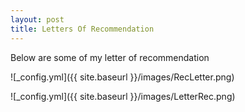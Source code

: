 ```yaml
---
layout: post
title: Letters Of Recommendation
---
```

Below are some of my letter of recommendation

![_config.yml]({{ site.baseurl }}/images/RecLetter.png)



![_config.yml]({{ site.baseurl }}/images/LetterRec.png)
